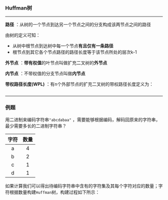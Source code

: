 ### Huffman树

---

**路径** ：从树的一个节点到达另一个节点之间的分支构成该两节点之间的路径

由树的定义可知：

+ 从树中根节点到达树中每一个节点**有且仅有一条路径**
+ 根节点到其它各个节点路径的路径长度等于该节点所处的层次k-1



**外节点** ：**带有权值**的叶节点叫做扩充二叉树的**外节点**

**内节点** ：不带权值的分支节点叫做**内节点**

**带权路径长度(WPL)** ：有n个外部节点的扩充二叉树的带权路径长度定义为：

![]()



----

### 例题



用二进制来编码字符串`"abcdabaa"` ，需要能够根据编码，解码回原来的字符串，最少需要多长的二进制字符串？

|  字符  |  数量  |
| :--: | :--: |
|  a   |  4   |
|  b   |  2   |
|  c   |  1   |
|  d   |  1   |

如果计算我们可以得出待编码字符串中含有的字符集及其每个字符对应的数量；字符根据数量构建`Huffman`树，构建过程如下所示：

![]()

![]()



